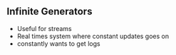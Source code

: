 ## Infinite Generators
- Useful for streams
- Real times system where constant updates goes on
- constantly wants to get logs
